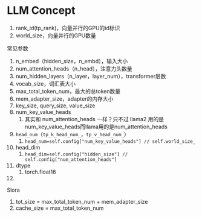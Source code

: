 



# LLM Concept

1. rank_id(tp_rank)，向量并行的GPU的id标识
2. world_size，向量并行的GPU数量



常见参数

1. n_embed（hidden_size，n_embd），输入大小 
2. num_attention_heads（n_head），注意力头数量 
3. num_hidden_layers（n_layer，layer_num），transformer层数
4. vocab_size，词汇表大小
5. max_total_token_num，最大的总token数量
6. mem_adapter_size，adapter的内存大小
7. key_size, query_size, value_size
8. num_key_value_heads
   1. 其实和 num_attention_heads 一样？只不过 llama2 用的是num_key_value_heads而llama用的是num_attention_heads
9. `head_num`（`tp_k_head_num_`，`tp_v_head_num_`）
   1. `head_num=self.config["num_key_value_heads"] // self.world_size_`
10. head_dim
    1. `head_dim=self.config["hidden_size"] // self.config["num_attention_heads"]`
11. dtype
    1. torch.float16
12. 



Slora

1. tot_size = max_total_token_num + mem_adapter_size
2. cache_size = max_total_token_num

